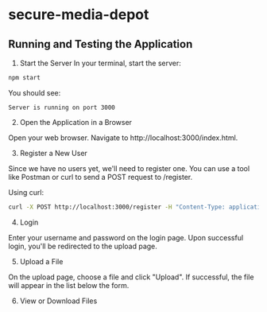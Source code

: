 # secure-media-depot

## Running and Testing the Application

1. Start the Server
In your terminal, start the server:

```bash
npm start
```

You should see:

```plaintext
Server is running on port 3000
```

2. Open the Application in a Browser

Open your web browser.
Navigate to http://localhost:3000/index.html.

3. Register a New User

Since we have no users yet, we'll need to register one. 
You can use a tool like Postman or curl to send a POST request to /register.

Using curl:

```bash
curl -X POST http://localhost:3000/register -H "Content-Type: application/json" -d '{"username":"testuser","password":"password123"}'
```

4. Login

Enter your username and password on the login page.
Upon successful login, you'll be redirected to the upload page.

5. Upload a File

On the upload page, choose a file and click "Upload".
If successful, the file will appear in the list below the form.

6. View or Download Files